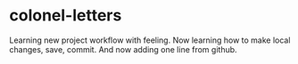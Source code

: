 # colonel-letters
Learning new project workflow with feeling.
Now learning how to make local changes, save, commit.
And now adding one line from github.
